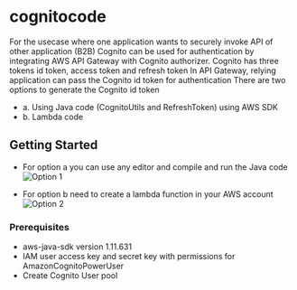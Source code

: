 # cognitocode
For the usecase where one application wants to securely invoke API of other application (B2B) Cognito can be used for authentication by integrating AWS API Gateway with Cognito authorizer.
Cognito has three tokens id token, access token and refresh token
In API Gateway, relying application can pass the Cognito id token for authentication
There are two options to generate the Cognito id token
* a. Using Java code (CognitoUtils and RefreshToken) using AWS SDK
* b. Lambda code
## Getting Started
* For option a you can use any editor and compile and run the Java code
![Option 1](https://github.com/mayurbhagia/cognitocode/option1.png)

* For option b need to create a lambda function in your AWS account
![Option 2](https://github.com/mayurbhagia/cognitocode/option2.png)

### Prerequisites
* aws-java-sdk version 1.11.631
* IAM user access key and secret key with permissions for AmazonCognitoPowerUser
* Create Cognito User pool
